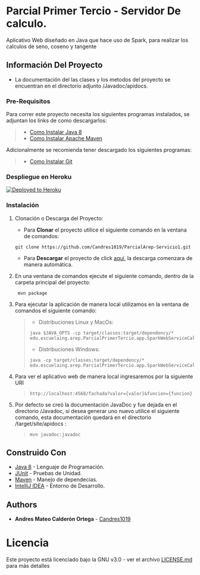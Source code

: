 # Parcial Primer Tercio - Servidor De calculo.

Aplicativo Web diseñado en Java que hace uso de Spark, para realizar los calculos de seno, coseno y tangente

## Información Del Proyecto

* La documentación del las clases y los metodos del proyecto se encuentran en el directorio adjunto /Javadoc/apidocs.

### Pre-Requisitos

Para correr este proyecto necesita los siguientes programas instalados, se adjuntan los
links de como descargarlos:

> * [Como Instalar Java 8](https://www.oracle.com/co/java/technologies/javase/javase-jdk8-downloads.html)
> * [Como Instalar Apache Maven](http://maven.apache.org/download.html#Installation)

Adicionalmente se recomienda tener descargado los siguientes programas:

> * [Como Instalar Git](http://git-scm.com/book/en/v2/Getting-Started-Installing-Git)

### Despliegue en Heroku
[![Deployed to Heroku](https://www.herokucdn.com/deploy/button.png)](https://andrescalderonservidorcalc.herokuapp.com/)

### Instalación

1. Clonación o Descarga del Proyecto:

    * Para **Clonar** el proyecto utilice el siguiente comando en la ventana de comandos:
  
   ```
   git clone https://github.com/Candres1019/ParcialArep-Servicio1.git
   ```
   
    * Para **Descargar** el proyecto de click [aquí](https://github.com/Candres1019/ParcialArep-Servicio1/archive/master.zip),
      la descarga comenzara de manera automática.
      
2. En una ventana de comandos ejecute el siguiente comando, dentro de la carpeta principal del proyecto:
    
   ```
    mvn package
    ```

3. Para ejecutar la aplicación de manera local utilizamos en la ventana de comandos el siguiente comando:
   
    > * Distribuciones Linux y MacOs:
    > ```
    > java $JAVA_OPTS -cp target/classes:target/dependency/* edu.escuelaing.arep.ParcialPrimerTercio.app.SparkWebServiceCalculator
    > ```
    > * Distribuciones Windows:
    > ```
    > java -cp target/classes;target/dependency/* edu.escuelaing.arep.ParcialPrimerTercio.app.SparkWebServiceCalculator
    > ```
    
4. Para ver el aplicativo web de manera local ingresaremos por la siguiente URI 
   
    > ```
    > http://localhost:4568/fachada?valor={valor}&funcion={funcion}
    > ```

5. Por defecto se creó la documentación JavaDoc y fue dejada en el directorio /Javadoc, si desea generar uno nuevo
   utilice el siguiente comando, esta documentación quedará en el directorio /target/site/apidocs :
   
   > ```
   > mvn javadoc:javadoc
   > ```
   
## Construido Con

* [Java 8](https://www.java.com/es/) - Lenguaje de Programación.
* [JUnit](https://junit.org/junit5/) - Pruebas de Unidad.
* [Maven](https://maven.apache.org/) - Manejo de dependecias.
* [IntelliJ IDEA](https://www.jetbrains.com/es-es/idea/) - Entorno de Desarrollo.

## Authors

* **Andres Mateo Calderón Ortega** - [Candres1019](https://github.com/Candres1019)

# Licencia
Este proyecto está licenciado bajo la GNU v3.0 - ver el archivo [LICENSE.md](./LICENSE) para más detalles